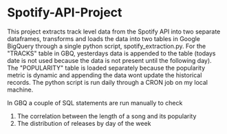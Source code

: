 # Spotify-API-Project

This project extracts track level data from the Spotify API into two separate dataframes, transforms and loads the data into two tables in Google BigQuery through a single python script, spotify_extraction.py. For the "TRACKS" table in GBQ, yesterdays data is appended to the table (todays date is not used because the data is not present until the following day). The "POPULARITY" table is loaded separately because the popularity metric is dynamic and appending the data wont update the historical records. The python script is run daily through a CRON job on my local machine.

In GBQ a couple of SQL statements are run manually to check 
  1. The correlation between the length of a song and its popularity
  2. The distribution of releases by day of the week
